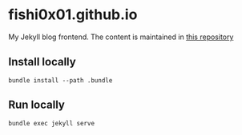 # fishi0x01.github.io
My Jekyll blog frontend. The content is maintained in [this repository](https://github.com/fishi0x01/blog-content)

## Install locally
```
bundle install --path .bundle
```

## Run locally
```
bundle exec jekyll serve
```
